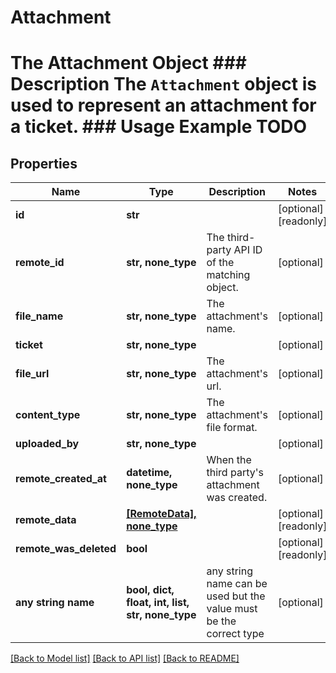 # Attachment

# The Attachment Object ### Description The `Attachment` object is used to represent an attachment for a ticket.  ### Usage Example TODO

## Properties
Name | Type | Description | Notes
------------ | ------------- | ------------- | -------------
**id** | **str** |  | [optional] [readonly] 
**remote_id** | **str, none_type** | The third-party API ID of the matching object. | [optional] 
**file_name** | **str, none_type** | The attachment&#39;s name. | [optional] 
**ticket** | **str, none_type** |  | [optional] 
**file_url** | **str, none_type** | The attachment&#39;s url. | [optional] 
**content_type** | **str, none_type** | The attachment&#39;s file format. | [optional] 
**uploaded_by** | **str, none_type** |  | [optional] 
**remote_created_at** | **datetime, none_type** | When the third party&#39;s attachment was created. | [optional] 
**remote_data** | [**[RemoteData], none_type**](RemoteData.md) |  | [optional] [readonly] 
**remote_was_deleted** | **bool** |  | [optional] [readonly] 
**any string name** | **bool, dict, float, int, list, str, none_type** | any string name can be used but the value must be the correct type | [optional]

[[Back to Model list]](../README.md#documentation-for-models) [[Back to API list]](../README.md#documentation-for-api-endpoints) [[Back to README]](../README.md)


